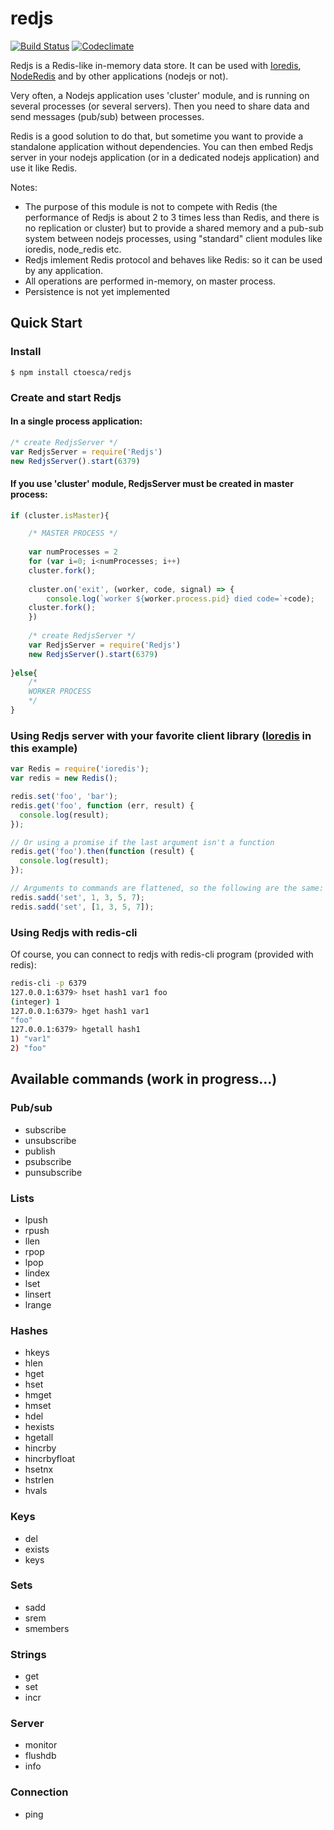 # redjs

[![Build Status](https://travis-ci.org/ctoesca/redjs.svg?branch=master)](https://travis-ci.org/ctoesca/redjs)
[![Codeclimate](https://codeclimate.com/github/ctoesca/redjs/badges/coverage.svg)](https://codeclimate.com/github/ctoesca/redjs)

Redjs is a Redis-like in-memory data store. It can be used with [Ioredis](https://github.com/luin/ioredis), [NodeRedis](https://github.com/NodeRedis/node_redis) and by other applications (nodejs or not).

Very often, a Nodejs application uses 'cluster' module, and is running on several processes (or several servers). Then you need to share data and send messages (pub/sub) between processes.

Redis is a good solution to do that, but sometime you want to provide a standalone application without dependencies. You can then embed Redjs server in your nodejs application (or in a dedicated nodejs application) and use it like Redis.

Notes: 
- The purpose of this module is not to compete with Redis (the performance of Redjs is about 2 to 3 times less than Redis, and there is no replication or cluster) but to provide a shared memory and a pub-sub system between nodejs processes, using "standard" client modules like ioredis, node_redis etc.
- Redjs imlement Redis protocol and behaves like Redis: so it can be used by any application.
- All operations are performed in-memory, on master process. 
- Persistence is not yet implemented


## Quick Start

### Install
```shell
$ npm install ctoesca/redjs
```

### Create and start Redjs


#### In a single process application:
```javascript
/* create RedjsServer */
var RedjsServer = require('Redjs')      
new RedjsServer().start(6379)
```


#### If you use 'cluster' module, RedjsServer must be created in master process:

```javascript
if (cluster.isMaster){

    /* MASTER PROCESS */
    
    var numProcesses = 2
    for (var i=0; i<numProcesses; i++)
	cluster.fork();
		
    cluster.on('exit', (worker, code, signal) => {
    	console.log(`worker ${worker.process.pid} died code=`+code);
	cluster.fork();
    })
    
    /* create RedjsServer */
    var RedjsServer = require('Redjs')      
    new RedjsServer().start(6379)
    
}else{
    /* 
    WORKER PROCESS
    */				
}
```


### Using Redjs server with your favorite client library ([Ioredis](https://github.com/luin/ioredis) in this example)
  
```javascript
var Redis = require('ioredis');
var redis = new Redis();

redis.set('foo', 'bar');
redis.get('foo', function (err, result) {
  console.log(result);
});

// Or using a promise if the last argument isn't a function
redis.get('foo').then(function (result) {
  console.log(result);
});

// Arguments to commands are flattened, so the following are the same:
redis.sadd('set', 1, 3, 5, 7);
redis.sadd('set', [1, 3, 5, 7]);
```

### Using Redjs with redis-cli
  
Of course, you can connect to redjs with redis-cli program (provided with redis):

```bash
redis-cli -p 6379
127.0.0.1:6379> hset hash1 var1 foo
(integer) 1
127.0.0.1:6379> hget hash1 var1
"foo"
127.0.0.1:6379> hgetall hash1
1) "var1"
2) "foo"
```

## Available commands (work in progress...)


### Pub/sub

- subscribe
- unsubscribe
- publish
- psubscribe
- punsubscribe

### Lists

- lpush
- rpush
- llen
- rpop
- lpop
- lindex
- lset
- linsert
- lrange

### Hashes

- hkeys
- hlen
- hget
- hset
- hmget
- hmset
- hdel
- hexists
- hgetall
- hincrby
- hincrbyfloat
- hsetnx
- hstrlen
- hvals

### Keys

- del
- exists
- keys

### Sets

- sadd
- srem
- smembers

### Strings

- get
- set
- incr

### Server
- monitor
- flushdb
- info

### Connection
- ping


